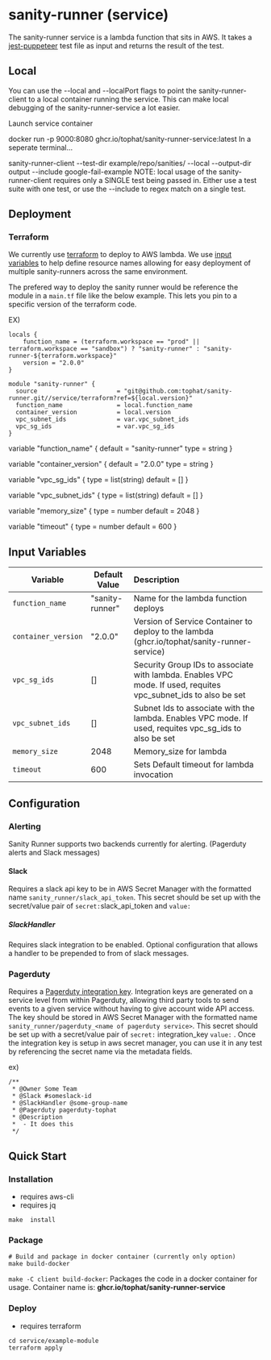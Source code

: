 # sanity-runner (service)

The sanity-runner service is a lambda function that sits in AWS. It takes a [jest-puppeteer](https://github.com/smooth-code/jest-puppeteer) test file as input and returns the result of the test.


## Local

You can use the --local and --localPort flags to point the sanity-runner-client to a local container running the service. This can make local debugging of the sanity-runner-service a lot easier.

Launch service container

docker run -p 9000:8080 ghcr.io/tophat/sanity-runner-service:latest
In a seperate terminal...

sanity-runner-client --test-dir example/repo/sanities/ --local --output-dir output --include google-fail-example
NOTE: local usage of the sanity-runner-client requires only a SINGLE test being passed in. Either use a test suite with one test, or use the --include to regex match on a single test.

## Deployment

###  Terraform

We currently use [terraform](https://www.terraform.io/docs/index.html) to deploy to AWS lambda. We use [input variables](https://www.terraform.io/docs/language/values/variables.html) to help define resource names allowing for easy deployment of multiple sanity-runners across the same environment.

The prefered way to deploy the sanity runner would be reference the module in a `main.tf` file like the below example. This lets you pin to a specific version of the terraform code.

EX)
```
locals {
    function_name = (terraform.workspace == "prod" || terraform.workspace == "sandbox") ? "sanity-runner" : "sanity-runner-${terraform.workspace}"
    version = "2.0.0"
}

module "sanity-runner" {
  source                      = "git@github.com:tophat/sanity-runner.git//service/terraform?ref=${local.version}"
  function_name		          = local.function_name
  container_version           = local.version
  vpc_subnet_ids              = var.vpc_subnet_ids
  vpc_sg_ids                  = var.vpc_sg_ids
}

```


variable "function_name" {
    default = "sanity-runner"
    type = string
}

variable "container_version" {
    default = "2.0.0"
    type = string
}

variable "vpc_sg_ids" {
    type = list(string)
    default = []
}

variable "vpc_subnet_ids" {
    type = list(string)
    default = []
}

variable "memory_size" {
    type = number
    default = 2048
}

variable "timeout" {
    type = number
    default = 600
}
## Input Variables

| Variable                      | Default Value                                         | Description   |
| ----------------------------- |-----------------------------------------------------  |:----------------|
| `function_name`               | "sanity-runner"                                       | Name for the lambda function deploys |
| `container_version`           | "2.0.0"                                               | Version of Service Container to deploy to the lambda (ghcr.io/tophat/sanity-runner-service) |
| `vpc_sg_ids`                  | []                                                    | Security Group IDs to associate with lambda. Enables VPC mode. If used, requites vpc_subnet_ids to also be set  |
| `vpc_subnet_ids`              | []                                                    | Subnet Ids to associate with the lambda. Enables VPC mode. If used, requites vpc_sg_ids to also be set |
| `memory_size`                 | 2048                                                  | Memory_size for lambda  |
| `timeout`                     | 600                                                   | Sets Default timeout for lambda invocation |



## Configuration

### Alerting

Sanity Runner supports two backends currently for alerting. (Pagerduty alerts and Slack messages)

#### Slack

Requires a slack api key to be in AWS Secret Manager with the formatted name `sanity_runner/slack_api_token`. This secret should be set up with the secret/value pair of `secret:`slack_api_token and `value:` <insert slack_api_token>

##### SlackHandler

Requires slack integration to be enabled. Optional configuration that allows a handler to be prepended to from of slack messages.

### Pagerduty

Requires a [Pagerduty integration key](https://developer.pagerduty.com/docs/events-api-v2/overview/). Integration keys are generated on a service level from within Pagerduty, allowing third party tools to send events to a given service without having to give account wide API access. The key should be stored in AWS Secret Manager with the formatted name `sanity_runner/pagerduty_<name of pagerduty service>`. This secret should be set up with a secret/value pair of `secret:` integration_key `value:` <integration key for intended service>. Once the integration key is setup in aws secret manager, you can use it in any test by referencing the secret name via the metadata fields.

ex)

```
/**
 * @Owner Some Team
 * @Slack #someslack-id
 * @SlackHandler @some-group-name
 * @Pagerduty pagerduty-tophat
 * @Description
 *  - It does this
 */
```


## Quick Start

### Installation
* requires aws-cli
* requires jq

```
make  install
```

### Package

```
# Build and package in docker container (currently only option)
make build-docker
```

`make -C client build-docker`: Packages the code in a docker container for usage. Container name is: **ghcr.io/tophat/sanity-runner-service**


### Deploy
* requires terraform

```
cd service/example-module
terraform apply
```
